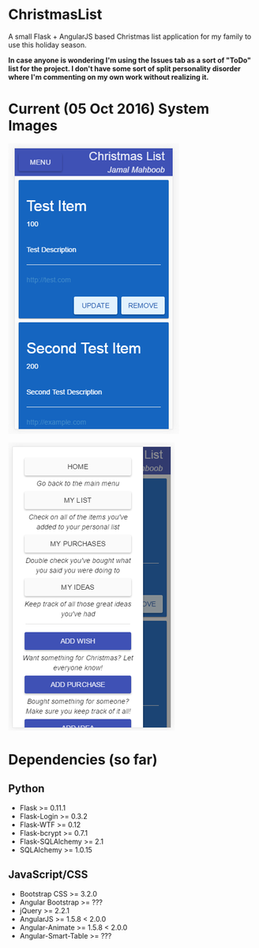 # ChristmasList
A small Flask + AngularJS based Christmas list application for my family to use this holiday season.

**In case anyone is wondering I'm using the Issues tab as a sort of "ToDo" list for the project.  I don't have some sort of split personality disorder where I'm commenting on my own work without realizing it.**

# Current (05 Oct 2016) System Images

![](supporting/xmaslist_mylist.PNG)

![](supporting/xmaslist_sidenav.PNG)

# Dependencies (so far)

## Python

- Flask >= 0.11.1
- Flask-Login >= 0.3.2
- Flask-WTF >= 0.12
- Flask-bcrypt >= 0.7.1
- Flask-SQLAlchemy >= 2.1
- SQLAlchemy >= 1.0.15

## JavaScript/CSS

- Bootstrap CSS >= 3.2.0
- Angular Bootstrap >= ???
- jQuery >= 2.2.1
- AngularJS >= 1.5.8 < 2.0.0
- Angular-Animate >= 1.5.8 < 2.0.0
- Angular-Smart-Table >= ???
